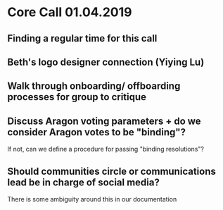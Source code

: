 # Core Call 01.04.2019

## Finding a regular time for this call



## Beth's logo designer connection \(Yiying Lu\)

## Walk through onboarding/ offboarding processes for group to critique

## Discuss Aragon voting parameters + do we consider Aragon votes to be "binding"?

If not, can we define a procedure for passing "binding resolutions"?

## Should communities circle or communications lead be in charge of social media?  

There is some ambiguity around this in our documentation

